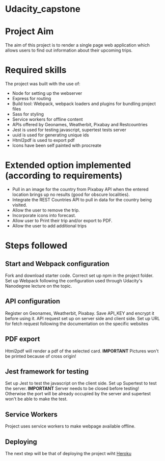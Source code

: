 # Udacity_capstone
# Project Aim
The aim of this project is to render a single page web application which allows users to find out information about their upcoming trips.

# Required skills

The project was built with the use of:
- Node for setting up the webserver
- Express for routing
- Build tool: Webpack, webpack loaders and plugins for bundling project files
- Sass for styling
- Service workers for offline content
- APIs offered by Geonames, Weatherbit, Pixabay and Restcountries
- Jest is used for testing javascript, supertest tests server
- uuid is used for generating unique ids
- Html2pdf is used to export pdf
- Icons have been self painted with procreate

# Extended option implemented (according to requirements)
- Pull in an image for the country from Pixabay API when the entered location brings up no results (good for obscure localities).
- Integrate the REST Countries API to pull in data for the country being visited.
- Allow the user to remove the trip.
- Incorporate icons into forecast.
- Allow user to Print their trip and/or export to PDF.
- Allow the user to add additional trips

# Steps followed

## Start and Webpack configuration  
Fork and download starter code. Correct set up npm in the project folder. Set up Webpack following the configuration used through Udacity's Nanodegree lecture on the topic.

## API configuration
Register on Geonames, Weatherbit, Pixabay. Save API_KEY and encrypt it before using it. API request set up on server side and client side. Set up URL for fetch request following the documentation on the specific websites

## PDF export
Html2pdf will render a pdf of the selected card.
**IMPORTANT**  Pictures won't be printed because of cross origin!

## Jest framework for testing
Set up Jest to test the javascript on the client side.
Set up Supertest to test the server.
**IMPORTANT**  Server needs to be closed before testing! Otherwise the port will be already occupied by the server and supertest won't be able to make the test.

## Service Workers
Project uses service workers to make webpage available offline.

## Deploying
The next step will be that of deploying the project wiht [Heroku](https://www.heroku.com/)
